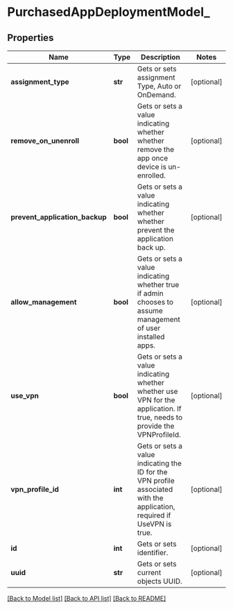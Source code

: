 # PurchasedAppDeploymentModel_

## Properties
Name | Type | Description | Notes
------------ | ------------- | ------------- | -------------
**assignment_type** | **str** | Gets or sets assignment Type, Auto or OnDemand. | [optional] 
**remove_on_unenroll** | **bool** | Gets or sets a value indicating whether whether remove the app once device is un-enrolled. | [optional] 
**prevent_application_backup** | **bool** | Gets or sets a value indicating whether whether prevent the application back up. | [optional] 
**allow_management** | **bool** | Gets or sets a value indicating whether true if admin chooses to assume management of user installed apps. | [optional] 
**use_vpn** | **bool** | Gets or sets a value indicating whether whether use VPN for the application. If true, needs to provide the VPNProfileId. | [optional] 
**vpn_profile_id** | **int** | Gets or sets a value indicating the ID for the VPN profile associated with the application, required if UseVPN is true. | [optional] 
**id** | **int** | Gets or sets identifier. | [optional] 
**uuid** | **str** | Gets or sets current objects UUID. | [optional] 

[[Back to Model list]](../README.md#documentation-for-models) [[Back to API list]](../README.md#documentation-for-api-endpoints) [[Back to README]](../README.md)


